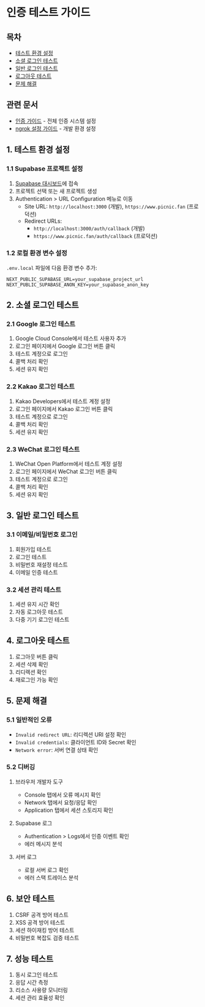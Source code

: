 # 인증 테스트 가이드

## 목차
- [테스트 환경 설정](#테스트-환경-설정)
- [소셜 로그인 테스트](#소셜-로그인-테스트)
- [일반 로그인 테스트](#일반-로그인-테스트)
- [로그아웃 테스트](#로그아웃-테스트)
- [문제 해결](#문제-해결)

## 관련 문서
- [인증 가이드](./authentication.md) - 전체 인증 시스템 설정
- [ngrok 설정 가이드](./ngrok-setup-guide.md) - 개발 환경 설정

## 1. 테스트 환경 설정

### 1.1 Supabase 프로젝트 설정
1. [Supabase 대시보드](https://app.supabase.com)에 접속
2. 프로젝트 선택 또는 새 프로젝트 생성
3. Authentication > URL Configuration 메뉴로 이동
   - Site URL: `http://localhost:3000` (개발), `https://www.picnic.fan` (프로덕션)
   - Redirect URLs: 
     - `http://localhost:3000/auth/callback` (개발)
     - `https://www.picnic.fan/auth/callback` (프로덕션)

### 1.2 로컬 환경 변수 설정
`.env.local` 파일에 다음 환경 변수 추가:
```env
NEXT_PUBLIC_SUPABASE_URL=your_supabase_project_url
NEXT_PUBLIC_SUPABASE_ANON_KEY=your_supabase_anon_key
```

## 2. 소셜 로그인 테스트

### 2.1 Google 로그인 테스트
1. Google Cloud Console에서 테스트 사용자 추가
2. 로그인 페이지에서 Google 로그인 버튼 클릭
3. 테스트 계정으로 로그인
4. 콜백 처리 확인
5. 세션 유지 확인

### 2.2 Kakao 로그인 테스트
1. Kakao Developers에서 테스트 계정 설정
2. 로그인 페이지에서 Kakao 로그인 버튼 클릭
3. 테스트 계정으로 로그인
4. 콜백 처리 확인
5. 세션 유지 확인

### 2.3 WeChat 로그인 테스트
1. WeChat Open Platform에서 테스트 계정 설정
2. 로그인 페이지에서 WeChat 로그인 버튼 클릭
3. 테스트 계정으로 로그인
4. 콜백 처리 확인
5. 세션 유지 확인

## 3. 일반 로그인 테스트

### 3.1 이메일/비밀번호 로그인
1. 회원가입 테스트
2. 로그인 테스트
3. 비밀번호 재설정 테스트
4. 이메일 인증 테스트

### 3.2 세션 관리 테스트
1. 세션 유지 시간 확인
2. 자동 로그아웃 테스트
3. 다중 기기 로그인 테스트

## 4. 로그아웃 테스트

1. 로그아웃 버튼 클릭
2. 세션 삭제 확인
3. 리디렉션 확인
4. 재로그인 가능 확인

## 5. 문제 해결

### 5.1 일반적인 오류
- `Invalid redirect URL`: 리디렉션 URI 설정 확인
- `Invalid credentials`: 클라이언트 ID와 Secret 확인
- `Network error`: 서버 연결 상태 확인

### 5.2 디버깅
1. 브라우저 개발자 도구
   - Console 탭에서 오류 메시지 확인
   - Network 탭에서 요청/응답 확인
   - Application 탭에서 세션 스토리지 확인

2. Supabase 로그
   - Authentication > Logs에서 인증 이벤트 확인
   - 에러 메시지 분석

3. 서버 로그
   - 로컬 서버 로그 확인
   - 에러 스택 트레이스 분석

## 6. 보안 테스트

1. CSRF 공격 방어 테스트
2. XSS 공격 방어 테스트
3. 세션 하이재킹 방어 테스트
4. 비밀번호 복잡도 검증 테스트

## 7. 성능 테스트

1. 동시 로그인 테스트
2. 응답 시간 측정
3. 리소스 사용량 모니터링
4. 세션 관리 효율성 확인 